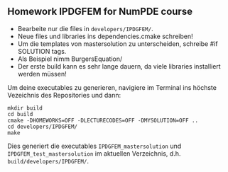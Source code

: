## Homework IPDGFEM for NumPDE course

* Bearbeite nur die files in `developers/IPDGFEM/`.
* Neue files und libraries ins dependencies.cmake schreiben!
* Um die templates von mastersolution zu unterscheiden, schreibe #if SOLUTION tags.
* Als Beispiel nimm BurgersEquation/
* Der erste build kann es sehr lange dauern, da viele libraries installiert werden müssen!

Um deine executables zu generieren, navigiere im Terminal ins höchste Vezeichnis des Repositories und dann:
```
mkdir build
cd build
cmake -DHOMEWORKS=OFF -DLECTURECODES=OFF -DMYSOLUTION=OFF ..
cd developers/IPDGFEM/
make
```
Dies generiert die executables `IPDGFEM_mastersolution` und `IPDGFEM_test_mastersolution` im aktuellen Verzeichnis, d.h. `build/developers/IPDGFEM/`.

